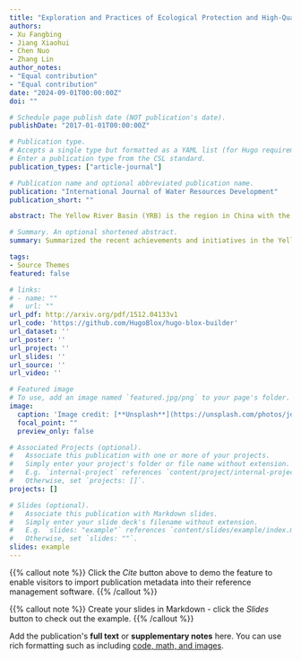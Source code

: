 ```yaml
---
title: "Exploration and Practices of Ecological Protection and High-Quality Development in the Yellow River Basin"
authors:
- Xu Fangbing
- Jiang Xiaohui
- Chen Nuo
- Zhang Lin
author_notes:
- "Equal contribution"
- "Equal contribution"
date: "2024-09-01T00:00:00Z"
doi: ""

# Schedule page publish date (NOT publication's date).
publishDate: "2017-01-01T00:00:00Z"

# Publication type.
# Accepts a single type but formatted as a YAML list (for Hugo requirements).
# Enter a publication type from the CSL standard.
publication_types: ["article-journal"]

# Publication name and optional abbreviated publication name.
publication: "International Journal of Water Resources Development"
publication_short: ""

abstract: The Yellow River Basin (YRB) is the region in China with the most severe water scarcity, the most pronounced supply-demand conflicts, and the most fragile ecological environment. It is also one of the world’s most complex river systems in terms of hydrology, presenting with some of the most challenging governance tasks and the greatest difficulties in management and protection. In the 1980s and 1990s, the Yellow River experienced frequent flow interruptions, which brought the river’s life to the brink of collapse. Since the Yellow River Conservancy Commission (YRCC) began unified water management in 1999, a series of effective measures have ensured uninterrupted flow for 25 consecutive years, providing an exemplary model for other rivers. In this paper, we summarize the initiatives and achievements of the YRCC during the first quarter of this century in areas such as water allocation, soil conservation, water quality control, and ecological restoration, offering valuable insights and approaches for other countries facing similar water challenges.

# Summary. An optional shortened abstract.
summary: Summarized the recent achievements and initiatives in the Yellow River Basin from a GIS perspective, focusing on water resource allocation, soil and water conservation, water quality control, and ecological restoration. Evaluated the effectiveness of protection measures in the Yellow River Basin, providing valuable insights and approaches for other countries facing similar water challenges.

tags:
- Source Themes
featured: false

# links:
# - name: ""
#   url: ""
url_pdf: http://arxiv.org/pdf/1512.04133v1
url_code: 'https://github.com/HugoBlox/hugo-blox-builder'
url_dataset: ''
url_poster: ''
url_project: ''
url_slides: ''
url_source: ''
url_video: ''

# Featured image
# To use, add an image named `featured.jpg/png` to your page's folder. 
image:
  caption: 'Image credit: [**Unsplash**](https://unsplash.com/photos/jdD8gXaTZsc)'
  focal_point: ""
  preview_only: false

# Associated Projects (optional).
#   Associate this publication with one or more of your projects.
#   Simply enter your project's folder or file name without extension.
#   E.g. `internal-project` references `content/project/internal-project/index.md`.
#   Otherwise, set `projects: []`.
projects: []

# Slides (optional).
#   Associate this publication with Markdown slides.
#   Simply enter your slide deck's filename without extension.
#   E.g. `slides: "example"` references `content/slides/example/index.md`.
#   Otherwise, set `slides: ""`.
slides: example
---
```


{{% callout note %}}
Click the *Cite* button above to demo the feature to enable visitors to import publication metadata into their reference management software.
{{% /callout %}}

{{% callout note %}}
Create your slides in Markdown - click the *Slides* button to check out the example.
{{% /callout %}}

Add the publication's **full text** or **supplementary notes** here. You can use rich formatting such as including [code, math, and images](https://docs.hugoblox.com/content/writing-markdown-latex/).
